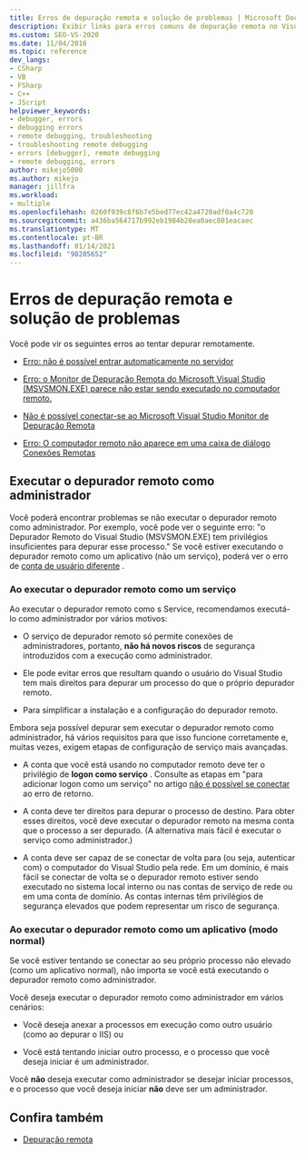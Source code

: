 ```yaml
---
title: Erros de depuração remota e solução de problemas | Microsoft Docs
description: Exibir links para erros comuns de depuração remota no Visual Studio. Saiba como executar o depurador remoto como administrador.
ms.custom: SEO-VS-2020
ms.date: 11/04/2016
ms.topic: reference
dev_langs:
- CSharp
- VB
- FSharp
- C++
- JScript
helpviewer_keywords:
- debugger, errors
- debugging errors
- remote debugging, troubleshooting
- troubleshooting remote debugging
- errors [debugger], remote debugging
- remote debugging, errors
author: mikejo5000
ms.author: mikejo
manager: jillfra
ms.workload:
- multiple
ms.openlocfilehash: 0260f939c8f6b7e5bed77ec42a4720adf0a4c720
ms.sourcegitcommit: a436ba564717b992eb1984b28ea0aec801eacaec
ms.translationtype: MT
ms.contentlocale: pt-BR
ms.lasthandoff: 01/14/2021
ms.locfileid: "98205652"
---
```

# <a name="remote-debugging-errors-and-troubleshooting"></a>Erros de depuração remota e solução de problemas

Você pode vir os seguintes erros ao tentar depurar remotamente.

- [Erro: não é possível entrar automaticamente no servidor](../debugger/error-unable-to-automatically-step-into-the-server.md)

- [Erro: o Monitor de Depuração Remota do Microsoft Visual Studio (MSVSMON.EXE) parece não estar sendo executado no computador remoto.](error-remote-debugging-monitor-msvsmon-exe-does-not-appear-to-be-running.md)

- [Não é possível conectar-se ao Microsoft Visual Studio Monitor de Depuração Remota](../debugger/unable-to-connect-to-the-microsoft-visual-studio-remote-debugging-monitor.md)

- [Erro: O computador remoto não aparece em uma caixa de diálogo Conexões Remotas](../debugger/error-remote-machine-does-not-appear-in-a-remote-connections-dialog.md)

## <a name="run-the-remote-debugger-as-an-administrator"></a>Executar o depurador remoto como administrador

Você poderá encontrar problemas se não executar o depurador remoto como administrador. Por exemplo, você pode ver o seguinte erro: "o Depurador Remoto do Visual Studio (MSVSMON.EXE) tem privilégios insuficientes para depurar esse processo." Se você estiver executando o depurador remoto como um aplicativo (não um serviço), poderá ver o erro de [conta de usuário diferente](error-the-microsoft-visual-studio-remote-debugging-monitor-on-the-remote-computer-is-running-as-a-different-user.md) .

### <a name="when-running-the-remote-debugger-as-a-service"></a>Ao executar o depurador remoto como um serviço

Ao executar o depurador remoto como s Service, recomendamos executá-lo como administrador por vários motivos:

- O serviço de depurador remoto só permite conexões de administradores, portanto, **não há novos riscos** de segurança introduzidos com a execução como administrador.

- Ele pode evitar erros que resultam quando o usuário do Visual Studio tem mais direitos para depurar um processo do que o próprio depurador remoto.

- Para simplificar a instalação e a configuração do depurador remoto.

Embora seja possível depurar sem executar o depurador remoto como administrador, há vários requisitos para que isso funcione corretamente e, muitas vezes, exigem etapas de configuração de serviço mais avançadas.

- A conta que você está usando no computador remoto deve ter o privilégio de **logon como serviço** . Consulte as etapas em "para adicionar logon como um serviço" no artigo [não é possível se conectar](error-the-visual-studio-remote-debugger-service-on-the-target-computer-cannot-connect-back-to-this-computer.md) ao erro de retorno.

- A conta deve ter direitos para depurar o processo de destino. Para obter esses direitos, você deve executar o depurador remoto na mesma conta que o processo a ser depurado. (A alternativa mais fácil é executar o serviço como administrador.) 

- A conta deve ser capaz de se conectar de volta para (ou seja, autenticar com) o computador do Visual Studio pela rede. Em um domínio, é mais fácil se conectar de volta se o depurador remoto estiver sendo executado no sistema local interno ou nas contas de serviço de rede ou em uma conta de domínio. As contas internas têm privilégios de segurança elevados que podem representar um risco de segurança.

### <a name="when-running-the-remote-debugger-as-an-application-normal-mode"></a>Ao executar o depurador remoto como um aplicativo (modo normal)

Se você estiver tentando se conectar ao seu próprio processo não elevado (como um aplicativo normal), não importa se você está executando o depurador remoto como administrador.

Você deseja executar o depurador remoto como administrador em vários cenários:

- Você deseja anexar a processos em execução como outro usuário (como ao depurar o IIS) ou

- Você está tentando iniciar outro processo, e o processo que você deseja iniciar é um administrador.

Você **não** deseja executar como administrador se desejar iniciar processos, e o processo que você deseja iniciar **não** deve ser um administrador.

## <a name="see-also"></a>Confira também
- [Depuração remota](../debugger/remote-debugging.md)